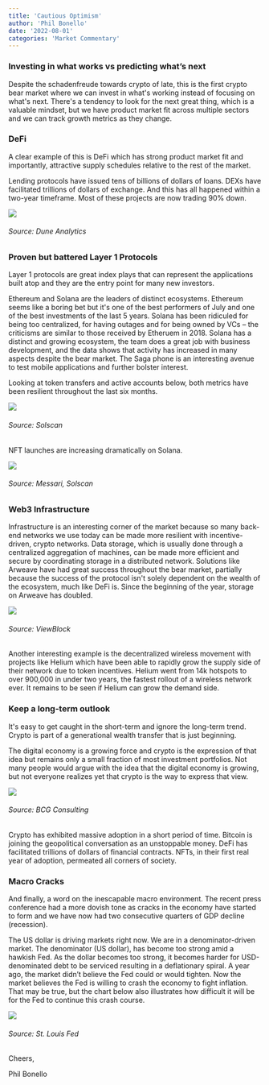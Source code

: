 ```yaml
---
title: 'Cautious Optimism'
author: 'Phil Bonello'
date: '2022-08-01'
categories: 'Market Commentary'
---
```

### Investing in what works vs predicting what’s next

Despite the schadenfreude towards crypto of late, this is the first crypto bear market where we can invest in what's working instead of focusing on what's next. There's a tendency to look for the next great thing, which is a valuable mindset, but we have product market fit across multiple sectors and we can track growth metrics as they change.

### DeFi

A clear example of this is DeFi which has strong product market fit and importantly, attractive supply schedules relative to the rest of the market.

Lending protocols have issued tens of billions of dollars of loans. DEXs have facilitated trillions of dollars of exchange. And this has all happened within a two-year timeframe. Most of these projects are now trading 90% down.

![](/images/Screen%20Shot%202022-08-01%20at%202.58.21%20PM-b7d9e183.png)

###### Source: Dune Analytics

### Proven but battered Layer 1 Protocols

Layer 1 protocols are great index plays that can represent the applications built atop and they are the entry point for many new investors.

Ethereum and Solana are the leaders of distinct ecosystems. Ethereum seems like a boring bet but it's one of the best performers of July and one of the best investments of the last 5 years. Solana has been ridiculed for being too centralized, for having outages and for being owned by VCs – the criticisms are similar to those received by Etheruem in 2018. Solana has a distinct and growing ecosystem, the team does a great job with business development, and the data shows that activity has increased in many aspects despite the bear market. The Saga phone is an interesting avenue to test mobile applications and further bolster interest.

Looking at token transfers and active accounts below, both metrics have been resilient throughout the last six months.

![](/images/Screen%20Shot%202022-08-01%20at%202.59.01%20PM-d67f0030.png)

###### Source: Solscan

NFT launches are increasing dramatically on Solana.

![](/images/Screen%20Shot%202022-08-01%20at%202.59.09%20PM-7618bae7.png)

###### Source: Messari, Solscan

### Web3 Infrastructure

Infrastructure is an interesting corner of the market because so many back-end networks we use today can be made more resilient with incentive-driven, crypto networks. Data storage, which is usually done through a centralized aggregation of machines, can be made more efficient and secure by coordinating storage in a distributed network. Solutions like Arweave have had great success throughout the bear market, partially because the success of the protocol isn't solely dependent on the wealth of the ecosystem, much like DeFi is. Since the beginning of the year, storage on Arweave has doubled.

![](/images/Screen%20Shot%202022-08-01%20at%203.41.43%20PM.png)

###### Source: ViewBlock

Another interesting example is the decentralized wireless movement with projects like Helium which have been able to rapidly grow the supply side of their network due to token incentives. Helium went from 14k hotspots to over 900,000 in under two years, the fastest rollout of a wireless network ever. It remains to be seen if Helium can grow the demand side.

### Keep a long-term outlook

It's easy to get caught in the short-term and ignore the long-term trend. Crypto is part of a generational wealth transfer that is just beginning.

The digital economy is a growing force and crypto is the expression of that idea but remains only a small fraction of most investment portfolios. Not many people would argue with the idea that the digital economy is growing, but not everyone realizes yet that crypto is the way to express that view.

![](/images/Screen%20Shot%202022-08-01%20at%203.07.04%20PM.png)

###### Source: BCG Consulting

Crypto has exhibited massive adoption in a short period of time. Bitcoin is joining the geopolitical conversation as an unstoppable money. DeFi has facilitated trillions of dollars of financial contracts. NFTs, in their first real year of adoption, permeated all corners of society.

### Macro Cracks

And finally, a word on the inescapable macro environment. The recent press conference had a more dovish tone as cracks in the economy have started to form and we have now had two consecutive quarters of GDP decline (recession).

The US dollar is driving markets right now. We are in a denominator-driven market. The denominator (US dollar), has become too strong amid a hawkish Fed. As the dollar becomes too strong, it becomes harder for USD-denominated debt to be serviced resulting in a deflationary spiral. A year ago, the market didn’t believe the Fed could or would tighten. Now the market believes the Fed is willing to crash the economy to fight inflation. That may be true, but the chart below also illustrates how difficult it will be for the Fed to continue this crash course.

![](/images/Screen%20Shot%202022-08-01%20at%203.07.53%20PM.png)

###### Source: St. Louis Fed

Cheers,

Phil Bonello
